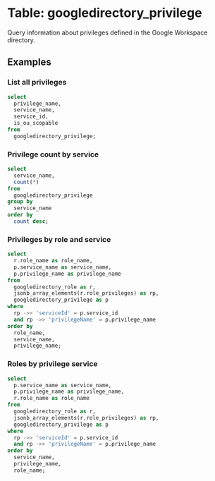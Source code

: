 # Table: googledirectory_privilege

Query information about privileges defined in the Google Workspace directory.

## Examples

### List all privileges

```sql
select
  privilege_name,
  service_name,
  service_id,
  is_ou_scopable
from
  googledirectory_privilege;
```

### Privilege count by service

```sql
select
  service_name,
  count(*)
from
  googledirectory_privilege
group by
  service_name
order by
  count desc;
```

### Privileges by role and service

```sql
select
  r.role_name as role_name,
  p.service_name as service_name,
  p.privilege_name as privilege_name
from
  googledirectory_role as r,
  jsonb_array_elements(r.role_privileges) as rp,
  googledirectory_privilege as p
where
  rp ->> 'serviceId' = p.service_id
  and rp ->> 'privilegeName' = p.privilege_name
order by
  role_name,
  service_name,
  privilege_name;
```

### Roles by privilege service

```sql
select
  p.service_name as service_name,
  p.privilege_name as privilege_name,
  r.role_name as role_name
from
  googledirectory_role as r,
  jsonb_array_elements(r.role_privileges) as rp,
  googledirectory_privilege as p
where
  rp ->> 'serviceId' = p.service_id
  and rp ->> 'privilegeName' = p.privilege_name
order by
  service_name,
  privilege_name,
  role_name;
```
